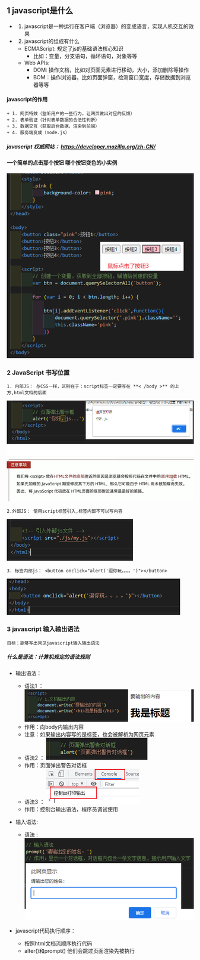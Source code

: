 ## 1 javascript是什么
   + 1. javascript是一种运行在客户端（浏览器）的变成语言，实现人机交互的效果
   + 2. javascript的组成有什么
     + ECMAScript:
        规定了js的基础语法核心知识
        + 比如：变量，分支语句，循环语句，对象等等
     + Web APIs:
        + DOM: 操作文档，比如对页面元素进行移动，大小，添加删除等操作
        + BOM：操作浏览器，比如页面弹窗，检测窗口宽度，存储数据到浏览器等等

#### javascript的作用
    + 1. 网页特效（监听用户的一些行为，让网页做出对应的反馈）
    + 2. 表单验证（针对表单数据的合法性判断）
    + 3. 数据交互（获取后台数据，渲染到前端）
    + 4. 服务端变成（node.js）

##### javascript 权威网站： https://developer.mozilla.org/zh-CN/
#### 一个简单的点击那个按钮 哪个按钮变色的小实例
![鼠标点击按钮变色](../images/%E9%BC%A0%E6%A0%87%E7%82%B9%E5%87%BB%E6%8C%89%E9%92%AE%E5%8F%98%E8%89%B2.png)

### 2  JavaScript 书写位置
    1. 内部JS： 与CSS一样，区别在于：script标签一定要写在 **< /body >** 的上方,html文档的后面
![弹出警示框](../images/alert%E5%BC%B9%E5%87%BA%E8%AD%A6%E7%A4%BA%E6%A1%86.png)   
![注意事项](../images/%E6%B3%A8%E6%84%8F%E4%BA%8B%E9%A1%B9.png)

    2.外部JS： 使用script标签引入,标签内部不可以写内容
![引入外部JS文件](../images/%E5%A4%96%E9%83%A8JS%E6%96%87%E4%BB%B6.png)

    3. 标签内部js： <button onclick="alert('逗你玩。。。。')"></button>
![内部js](../images/%E5%86%85%E9%83%A8js.png)

### 3  javascript 输入输出语法
    目标：能够写出常见javascript输入输出语法
##### 什么是语法：计算机规定的语法规则
 + 输出语法：
    + 语法1 ： ![](../images/%E8%BE%93%E5%87%BA%E8%AF%AD%E6%B3%95.png)
    + 作用：向body内输出内容
    + 注意：如果输出内容写的是标签，也会被解析为网页元素
    + 语法2 ： ![](../images/%E9%A1%B5%E9%9D%A2%E5%BC%B9%E5%87%BA%E8%AD%A6%E5%91%8A%E5%AF%B9%E8%AF%9D%E6%A1%86.png)
    + 作用：页面弹出警告对话框
    + 语法3 ： ![](../images/%E6%8E%A7%E5%88%B6%E5%8F%B0%E6%89%93%E5%8D%B0%E8%BE%93%E5%87%BA.png)
    + 作用：控制台输出语法，程序员调试使用

+ 输入语法:
    + 语法 : ![](../images/%E8%BE%93%E5%85%A5%E8%AF%AD%E6%B3%95prompt.png)

+ javascript代码执行顺序：
    + 按照html文档流顺序执行代码
    + alter()和prompt() 他们会跳过页面渲染先被执行


